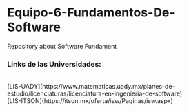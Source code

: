 # Equipo-6-Fundamentos-De-Software
Repository about Software Fundament 
<br>
### Links de las Universidades:
<br>
[LIS-UADY](https://www.matematicas.uady.mx/planes-de-estudio/licenciaturas/licenciatura-en-ingenieria-de-software)
<br>
[LIS-ITSON](https://itson.mx/oferta/isw/Paginas/isw.aspx)

